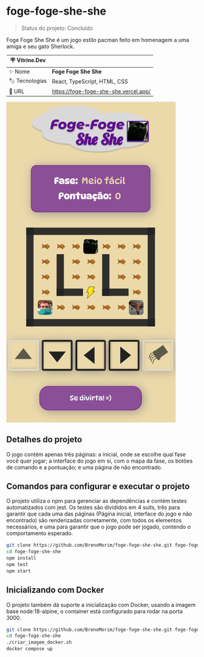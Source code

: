 # foge-foge-she-she

> Status do projeto: Concluído

Foge Foge She She é um jogo estilo pacman feito em homenagem a uma amiga e seu gato Sherlock.

| :placard: Vitrine.Dev |     |
| -------------  | --- |
| :sparkles: Nome        | **Foge Foge She She**
| :label: Tecnologias | React, TypeScript, HTML, CSS
| :rocket: URL         | https://foge-foge-she-she.vercel.app/

![](https://github.com/BrenoMorim/foge-foge-she-she/blob/main/imagem-do-projeto.png?raw=true#vitrinedev)

## Detalhes do projeto

O jogo contém apenas três páginas: a inicial, onde se escolhe qual fase você quer jogar; a interface do jogo em si, com o mapa da fase, os botões de comando e a pontuação; e uma página de não encontrado.

## Comandos para configurar e executar o projeto

O projeto utiliza o npm para gerenciar as dependências e contém testes automatizados com jest. Os testes são divididos em 4 suits, três para garantir que cada uma das páginas (Página inicial, interface do jogo e não encontrado) são renderizadas corretamente, com todos os elementos necessários, e uma para garantir que o jogo pode ser jogado, contendo o comportamento esperado.

```bash
git clone https://github.com/BrenoMorim/foge-foge-she-she.git foge-foge-she-she
cd foge-foge-she-she
npm install
npm test
npm start
```

## Inicializando com Docker

O projeto também dá suporte a inicialização com Docker, usando a imagem base node:18-alpine, o container está configurado para rodar na porta 3000.

```bash
git clone https://github.com/BrenoMorim/foge-foge-she-she.git foge-foge-she-she
cd foge-foge-she-she
./criar_imagem_docker.sh
docker compose up
```
